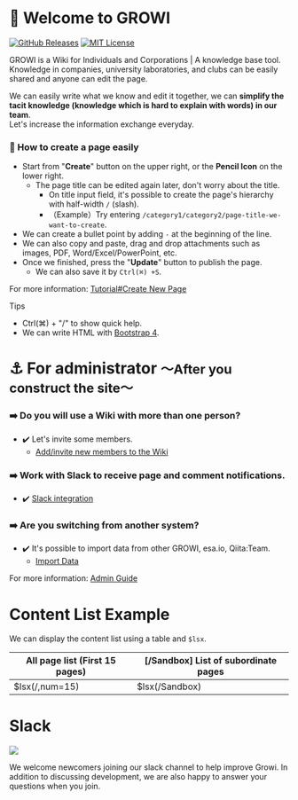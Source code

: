 # :tada: Welcome to GROWI

[![GitHub Releases](https://img.shields.io/badge/release-v5.1.2-blue)](https://github.com/weseek/growi/releases/tag/v5.1.2)
[![MIT License](https://img.shields.io/badge/license-MIT-blue.svg?style=flat)](LICENSE)

GROWI is a Wiki for Individuals and Corporations | A knowledge base tool.
Knowledge in companies, university laboratories, and clubs can be easily shared and anyone can edit the page.

We can easily write what we know and edit it together, we can **simplify the tacit knowledge (knowledge which is hard to explain with words) in our team**.  
Let's increase the information exchange everyday.

### :beginner: How to create a page easily 

- Start from "**Create**" button on the upper right, or the **Pencil Icon** on the lower right.
    - The page title can be edited again later, don't worry about the title.
        - On title input field, it's possible to create the page's hierarchy with half-width `/` (slash).
        - （Example）Try entering `/category1/category2/page-title-we-want-to-create`.
- We can create a bullet point by adding `-`  at the beginning of the line.
- We can also copy and paste, drag and drop attachments such as images, PDF, Word/Excel/PowerPoint, etc.
- Once we finished, press the "**Update**" button to publish the page.
    - We can also save it by `Ctrl(⌘) +S`.

For more information: [Tutorial#Create New Page](https://docs.growi.org/en/guide/tutorial/create_page.html#create-new-page)

<div class="mt-4 card border-primary">
  <div class="card-header bg-primary text-light">
    Tips
  </div>
  <div class="card-body">
    <ul>
      <li>Ctrl(⌘) + "/" to show quick help.</li>
      <li>We can write HTML with <a href="https://getbootstrap.com/docs/4.5/components/">Bootstrap 4</a>.</li>
    </ul>
  </div>
</div>

# :anchor: For administrator <small>〜After you construct the site〜</small>

### :arrow_right: Do you will use a Wiki with more than one person?
- :heavy_check_mark: Let's invite some members.
    - [Add/invite new members to the Wiki](https://docs.growi.org/en/admin-guide/management-cookbook/user-management.html#temporary-issuance-of-a-new-user)
### :arrow_right: Work with Slack to receive page and comment notifications.
- :heavy_check_mark:  [Slack integration](https://docs.growi.org/en/admin-guide/management-cookbook/slack-integration/#overview)
### :arrow_right: Are you switching from another system?
- :heavy_check_mark: It's possible to import data from other GROWI, esa.io, Qiita:Team.
    -  [Import Data](https://docs.growi.org/en/admin-guide/management-cookbook/import.html)

For more information: [Admin Guide](https://docs.growi.org/en/admin-guide/)


# Content List Example

We can display the content list using a table and `$lsx`.

| All page list (First 15 pages)      | [/Sandbox] List of subordinate pages |
| ----------------------------------- | ------------------------------------ |
| $lsx(/,num=15)                      | $lsx(/Sandbox)                       |

# Slack

<a href="https://growi-slackin.weseek.co.jp/"><img src="https://growi-slackin.weseek.co.jp/badge.svg"></a>

We welcome newcomers joining our slack channel to help improve Growi.
In addition to discussing development, we are also happy to answer your questions when you join.

